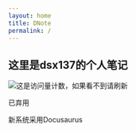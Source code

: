 ```yaml
---
layout: home
title: DNote
permalink: /
---
```



## 这里是dsx137的个人笔记

![这是访问量计数，如果看不到请刷新](https://img.shields.io/badge/dynamic/json?url=https://finicounter.eu.org/counter?host=dsx137.github.io.DNote.index.md&label=visitors&query=views&style=for-the-badge&color=green)

已弃用

新系统采用Docusaurus
